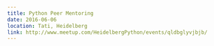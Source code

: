 ```yaml
---
title: Python Peer Mentoring
date: 2016-06-06
location: Tati, Heidelberg
link: http://www.meetup.com/HeidelbergPython/events/qldbglyvjbjb/
---
```

